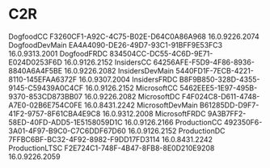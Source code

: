 # C2R
 
DogfoodCC F3260CF1-A92C-4C75-B02E-D64C0A86A968
 1 6 . 0 . 9 2 2 6 . 2 0 7 4  
DogfoodDevMain EA4A4090-DE26-49D7-93C1-91BFF9E53FC3
 1 6 . 0 . 9 3 1 3 . 2 0 0 1  
DogfoodFRDC 834504CC-DC55-4C6D-9E71-E024D0253F6D
 1 6 . 0 . 9 1 2 6 . 2 1 5 2  
InsidersCC 64256AFE-F5D9-4F86-8936-8840A6A4F5BE
 1 6 . 0 . 9 2 2 6 . 2 0 8 2  
InsidersDevMain 5440FD1F-7ECB-4221-8110-145EFAA6372F
 1 6 . 0 . 9 3 0 7 . 2 0 0 4  
InsidersFRDC B8F9B850-328D-4355-9145-C59439A0C4CF
 1 6 . 0 . 9 1 2 6 . 2 1 5 2  
MicrosoftCC 5462EEE5-1E97-495B-9370-853CD873BB07
 1 6 . 0 . 9 2 2 6 . 2 0 8 2  
MicrosoftDC F4F024C8-D611-4748-A7E0-02B6E754C0FE
 1 6 . 0 . 8 4 3 1 . 2 2 4 2  
MicrosoftDevMain B61285DD-D9F7-41F2-9757-8F61CBA4E9C8
 1 6 . 0 . 9 3 1 2 . 2 0 0 8  
MicrosoftFRDC 9A3B7FF2-58ED-40FD-ADD5-1E5158059D1C
 1 6 . 0 . 9 1 2 6 . 2 1 6 6  
ProductionCC 492350F6-3A01-4F97-B9C0-C7C6DDF67D60
 1 6 . 0 . 9 1 2 6 . 2 1 5 2  
ProductionDC 7FFBC6BF-BC32-4F92-8982-F9DD17FD3114
 1 6 . 0 . 8 4 3 1 . 2 2 4 2  
ProductionLTSC F2E724C1-748F-4B47-8FB8-8E0D210E9208
 1 6 . 0 . 9 2 2 6 . 2 0 5 9  
